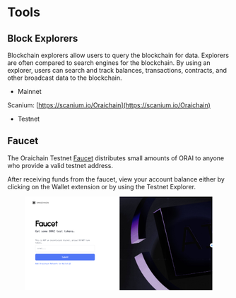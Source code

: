 # Tools

## Block Explorers

Blockchain explorers allow users to query the blockchain for data. Explorers are often compared to search engines for the blockchain. By using an explorer, users can search and track balances, transactions, contracts, and other broadcast data to the blockchain.



* Mainnet

Scanium: [https://scanium.io/Oraichain](https://scanium.io/Oraichain)

* Testnet



## Faucet

The Oraichain Testnet [Faucet](https://testnet-faucet.orai.io/) distributes small amounts of ORAI to anyone who provide a valid testnet address.

After receiving funds from the faucet, view your account balance either by clicking on the Wallet extension or by using the Testnet Explorer.

<figure><img src="../../../.gitbook/assets/Screenshot 2025-01-17 at 14.45.43.png" alt=""><figcaption></figcaption></figure>

